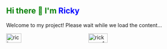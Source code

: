 ## <span style="color:green;">Hi there 👋 I'm <span style="color:blue;">Ricky</span></span>


Welcome to my project! Please wait while we load the content...

<div style="display: flex; gap: 20px;">
  <a href="https://quira.sh?utm_source=widgets&utm_campaign=rickyreza12">
    <img src="https://stats.quira.sh/rickyreza12/github?theme=dark" alt="rickyreza12's GitHub | Stats" style="width: 45%;">
  </a>
  <a href="https://quira.sh?utm_source=widgets&utm_campaign=rickyreza12">
    <img src="https://stats.quira.sh/rickyreza12/stack-overflow?theme=dark" alt="rickyreza12's Stack Overflow | Stats" style="width: 45%;">
  </a>
</div>
